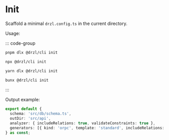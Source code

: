 # Init

Scaffold a minimal `drzl.config.ts` in the current directory.

Usage:

::: code-group

```bash [pnpm]
pnpm dlx @drzl/cli init
```

```bash [npm]
npx @drzl/cli init
```

```bash [yarn]
yarn dlx @drzl/cli init
```

```bash [bun]
bunx @drzl/cli init
```

:::

Output example:

```ts
export default {
  schema: 'src/db/schema.ts',
  outDir: 'src/api',
  analyzer: { includeRelations: true, validateConstraints: true },
  generators: [{ kind: 'orpc', template: 'standard', includeRelations: true }],
} as const;
```
